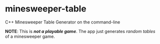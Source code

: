 # minesweeper-table
 C++ Minesweeper Table Generator on the command-line
 
 **NOTE**: This is ***not a playable game***. The app just generates *random tables* of a minesweeper game.
